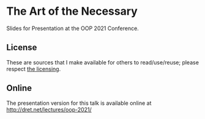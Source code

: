 # The Art of the Necessary

Slides for Presentation at the OOP 2021 Conference.


## License

These are sources that I make available for others to read/use/reuse; please respect [the licensing](../LICENSE).


## Online

The presentation version for this talk is available online at http://dret.net/lectures/oop-2021/
